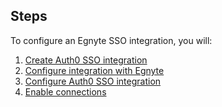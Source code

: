 ## Steps

To configure an Egnyte SSO integration, you will:

1. [Create Auth0 SSO integration](#create-auth0-sso-integration)
2. [Configure integration with Egnyte](#configure-integration-with-egnyte)
3. [Configure Auth0 SSO integration](#configure-auth0-sso-integration)
4. [Enable connections](#enable-connections)

